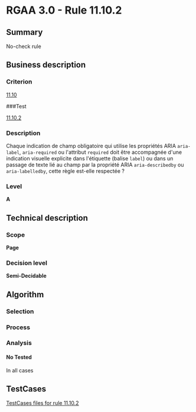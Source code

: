 # RGAA 3.0 -  Rule 11.10.2

## Summary

No-check rule

## Business description

### Criterion

[11.10](http://disic.github.io/rgaa_referentiel_en/RGAA3.0_Criteria_English_version_v1.html#crit-11-10)

###Test

[11.10.2](http://disic.github.io/rgaa_referentiel_en/RGAA3.0_Criteria_English_version_v1.html#test-11-10-2)

### Description

Chaque indication de champ obligatoire qui utilise les propri&eacute;t&eacute;s ARIA `aria-label`, `aria-required` ou l'attribut `required` doit &ecirc;tre accompagn&eacute;e d'une indication visuelle explicite dans l'&eacute;tiquette (balise `label`) ou dans un passage de texte li&eacute; au champ par la propri&eacute;t&eacute; ARIA `aria-describedby` ou `aria-labelledby`, cette r&egrave;gle est-elle respect&eacute;e ?

### Level

**A**

## Technical description

### Scope

**Page**

### Decision level

**Semi-Decidable**

## Algorithm

### Selection

### Process

### Analysis

#### No Tested 

In all cases




##  TestCases 

[TestCases files for rule 11.10.2](https://github.com/Asqatasun/Asqatasun/tree/master/rules/rules-rgaa3.0/src/test/resources/testcases/rgaa30/Rgaa30Rule111002/) 


